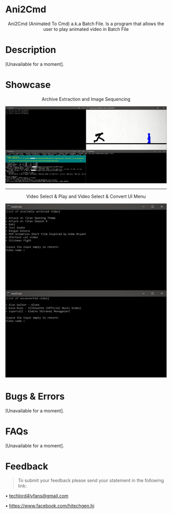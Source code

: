 # Ani2Cmd
<p align="center">Ani2Cmd (Animated To Cmd) a.k.a Batch File. Is a program that allows the user to play animated video in Batch File</p>

# Description
[Unavailable for a moment].

# Showcase
<p align="center">Archive Extraction and Image Sequencing</p>

![](.github/prev1.png)
___
<p align="center">Video Select & Play and Video Select & Convert UI Menu</p>

![](.github/prev2.png)

# Bugs & Errors
[Unavailable for a moment].

# FAQs
[Unavailable for a moment].

# Feedback
>To submit your feedback please send your statement in the following link:

• techlord4lyfans@gmail.com

• https://www.facebook.com/hitechgen.hi
